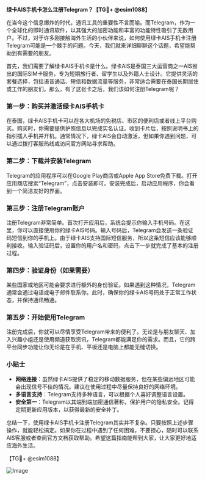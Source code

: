 **绿卡AIS手机卡怎么注册Telegram？【TG💪+ @esim1088】**

在当今这个信息爆炸的时代，通讯工具的重要性不言而喻。而Telegram，作为一个全球化的即时通讯软件，以其强大的加密功能和丰富的功能特性吸引了无数用户。不过，对于许多刚接触海外生活的小伙伴来说，如何使用绿卡AIS手机卡注册Telegram可能是一个棘手的问题。今天，我们就来详细聊聊这个话题，希望能帮助到有需要的朋友。

首先，我们需要了解绿卡AIS手机卡是什么。绿卡AIS是泰国三大运营商之一AIS推出的国际SIM卡服务，专为短期旅行者、留学生以及外籍人士设计。它提供灵活的套餐选择，包括语音通话、短信和数据流量等服务，非常适合需要在泰国长期居住或工作的朋友们。那么，有了这张卡之后，我们该如何注册Telegram呢？

### 第一步：购买并激活绿卡AIS手机卡

在泰国，绿卡AIS手机卡可以在各大机场的免税店、市区的便利店或者线上平台购买。购买时，你需要提供护照信息以完成实名认证。收到卡片后，按照说明书上的指引插入手机并开机。通常情况下，绿卡AIS会自动激活，但如果你遇到问题，可以通过拨打客服热线或访问官方网站寻求帮助。

### 第二步：下载并安装Telegram

Telegram的应用程序可以在Google Play商店或Apple App Store免费下载。打开应用商店搜索“Telegram”，点击安装即可。安装完成后，启动应用程序，你会看到一个简洁友好的界面。

### 第三步：注册Telegram账户

注册Telegram非常简单。首次打开应用后，系统会提示你输入手机号码。在这里，你可以直接使用你的绿卡AIS号码。输入号码后，Telegram会发送一条验证码短信到你的手机上。由于绿卡AIS支持国际短信服务，所以这条短信应该能够顺利接收。输入验证码后，设置你的用户名和密码，点击下一步就完成了基本的注册过程。

### 第四步：验证身份（如果需要）

某些国家或地区可能会要求进行额外的身份验证。如果遇到这种情况，Telegram通常会通过电话或电子邮件联系你。此时，确保你的绿卡AIS号码处于正常工作状态，并保持通讯畅通。

### 第五步：开始使用Telegram

注册完成后，你就可以尽情享受Telegram带来的便利了。无论是与朋友聊天、加入兴趣小组还是使用频道获取资讯，Telegram都能满足你的需求。而且，它的跨平台同步功能让你无论是在手机、平板还是电脑上都能无缝切换。

### 小贴士

- **网络连接**：虽然绿卡AIS提供了稳定的移动数据服务，但在某些偏远地区可能会出现信号不佳的情况。建议在使用过程中尽量保持良好的网络环境。
- **多语言支持**：Telegram支持多种语言，可以根据个人喜好调整语言设置。
- **安全第一**：Telegram以其端到端加密通信著称，保护用户的隐私安全。记得定期更新应用版本，以获得最新的安全补丁。

总结一下，使用绿卡AIS手机卡注册Telegram其实并不复杂。只要按照上述步骤操作，就能轻松搞定。如果你在过程中遇到了任何困难，不要担心，随时可以联系AIS客服或者查阅官方文档获取帮助。希望这篇指南能帮到大家，让大家更好地适应海外生活。

【TG💪+ @esim1088】

![Image](https://i.postimg.cc/4NQfJmqS/Snipaste-2025-05-13-00-14-12.png)